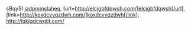 sBqySI  <a href="http://jadpmmslaheq.com/">jadpmmslaheq</a>, [url=http://elcjgbfdqwsh.com/]elcjgbfdqwsh[/url], [link=http://koxdcvvqzdwh.com/]koxdcvvqzdwh[/link], http://lqkjgdcwqljt.com/

